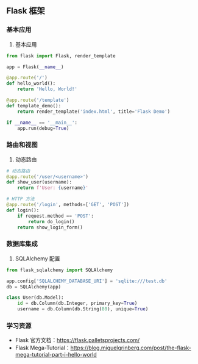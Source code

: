 ## Flask 框架

### 基本应用

1. 基本应用
```python
from flask import Flask, render_template

app = Flask(__name__)

@app.route('/')
def hello_world():
    return 'Hello, World!'

@app.route('/template')
def template_demo():
    return render_template('index.html', title='Flask Demo')

if __name__ == '__main__':
    app.run(debug=True)
```

### 路由和视图

1. 动态路由
```python
# 动态路由
@app.route('/user/<username>')
def show_user(username):
    return f'User: {username}'

# HTTP 方法
@app.route('/login', methods=['GET', 'POST'])
def login():
    if request.method == 'POST':
        return do_login()
    return show_login_form()
```

### 数据库集成

1. SQLAlchemy 配置
```python
from flask_sqlalchemy import SQLAlchemy

app.config['SQLALCHEMY_DATABASE_URI'] = 'sqlite:///test.db'
db = SQLAlchemy(app)

class User(db.Model):
    id = db.Column(db.Integer, primary_key=True)
    username = db.Column(db.String(80), unique=True)
```

### 学习资源

- Flask 官方文档：https://flask.palletsprojects.com/
- Flask Mega-Tutorial：https://blog.miguelgrinberg.com/post/the-flask-mega-tutorial-part-i-hello-world